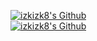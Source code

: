 [![izkizk8's Github](https://izkizk8.vercel.app/api?username=izkizk8&show_icons=true&theme=transparent&include_all_commits=true)](https://github.com/izkizk8)
<br/>
[![izkizk8's Github](https://izkizk8.vercel.app/api/top-langs?username=izkizk8&theme=transparent&layout=compact)](https://github.com/izkizk8)
